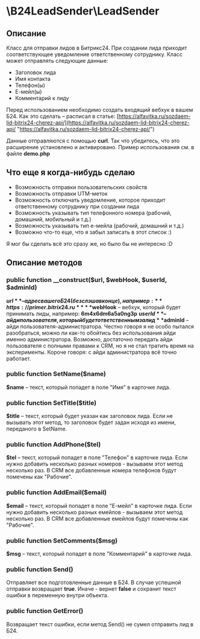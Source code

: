 # \B24LeadSender\LeadSender

## Описание

Класс для отправки лидов в Битрикс24. При создании лида приходит соответствующее уведомление ответственному сотруднику. Класс может отправлять следующие данные:

- Заголовок лида
- Имя контакта
- Телефон(ы)
- Е-мейл(ы)
- Комментарий к лиду

Перед использованием необходимо создать входящий вебхук в вашем Б24. Как это сделать &ndash; расписал в статье: [https://alfavitka.ru/sozdaem-lid-bitrix24-cherez-api/](https://alfavitka.ru/sozdaem-lid-bitrix24-cherez-api/ "https://alfavitka.ru/sozdaem-lid-bitrix24-cherez-api/")

Данные отправляются с помощью **curl**. Так что убедитесь, что это расширение установлено и активировано. Пример использования см. в файле **demo.php**

## Что еще я когда-нибудь сделаю
- Возможность отправки пользовательских свойств
- Возможность отправки UTM-меток
- Возможность отключать уведомление, которое приходит ответственному сотруднику при создании лида
- Возможность указывать тип телефонного номера (рабочий, домашний, мобильный и т.д.)
- Возможность указывать тип е-мейла (рабочий, домашний и т.д.)
- Возможно что-то еще, что я забыл записать в этот список :)

Я мог бы сделать всё это сразу же, но было бы не интересно :D


## Описание методов

### public function __construct($url, $webHook, $userId, $adminId)
**$url** – адрес вашего Б24 (без слэша в конце), например: **https://primer.bitrix24.ru**
**$webHook** – вебхук, который будет принимать лиды, например: **6m4x6dm6a5a0ng3p**
**$userId** – айди пользователя, который будет ответственным за лид
**$adminId** – айди пользователя-администратора. Честно говоря я не особо пытался разобраться, можно ли как-то обойтись без использования айди именно администратора. Возможно, достаточно передать айди пользователя с полными правами к CRM, но я не стал тратить время на эксперименты. Короче говоря: с айди администратора всё точно работает.

### public function SetName($name)
**$name** – текст, который попадет в поле "Имя" в карточке лида.

### public function SetTitle($title)
**$title** – текст, который будет указан как заголовок лида. Если не вызывать этот метод, то заголовок будет задан исходя из имени, переданого в SetName.

### public function AddPhone($tel)
**$tel** – текст, который попадет в поле "Телефон" в карточке лида. Если нужно добавить несколько разных номеров - вызываем этот метод несколько раз. В CRM все добавленные номера телефонов будут помечены как "Рабочие".

### public function AddEmail($email)
**$email** – текст, который попадет в поле "Е-мейл" в карточке лида. Если нужно добавить несколько разных емейлов - вызываем этот метод несколько раз. В CRM все добавленные емейлов будут помечены как "Рабочие".

### public function SetComments($msg)
**$msg** – текст, который попадет в поле "Комментарий" в карточке лида.

### public function Send()
Отправляет все подготовленные данные в Б24. В случае успешной отправки возвращает **true**. Иначе - вернет **false** и сохранит текст ошибки в переменную внутри объекта.

### public function GetError()
Возвращает текст ошибки, если метод Send() не сумел отправить лид в Б24.
